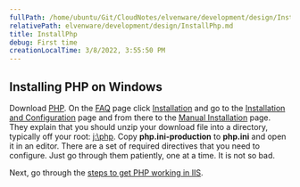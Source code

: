 ```yaml
---
fullPath: /home/ubuntu/Git/CloudNotes/elvenware/development/design/InstallPhp.md
relativePath: elvenware/development/design/InstallPhp.md
title: InstallPhp
debug: First time
creationLocalTime: 3/8/2022, 3:55:50 PM
---
```


<!-- toc -->
<!-- tocstop -->

## Installing PHP on Windows

Download [PHP](http://windows.php.net/download/). On the [FAQ](http://www.php.net/FAQ.php) page click [Installation](http://www.php.net/manual/en/faq.installation.php) and go to the [Installation and Configuration](http://www.php.net/manual/en/install.php) page and from there to the [Manual Installation](http://www.php.net/manual/en/install.windows.manual.php) page. They explain that you should unzip your download file into a directory, typically off your root: [j:\php](file:///j:/php). Copy **php.ini-production** to **php.ini** and open it in an editor. There are a set of required directives that you need to configure. Just go through them patiently, one at a time. It is not so bad.

Next, go through the [steps to get PHP working in IIS](http://www.php.net/manual/en/install.windows.iis7.php).
